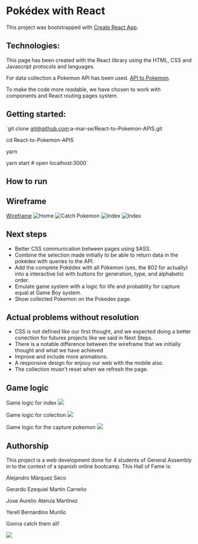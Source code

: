 # Pokédex with React
This project was bootstrapped with [Create React App](https://github.com/facebook/create-react-app).

## Technologies: 
This page has been created with the React library using the HTML, CSS and Javascript protocols and languages. 

For data collection a Pokemon API has been used. [API to Pokemon](https://pokeapi.co/api/v2/pokemon-form).

To make the code more readable, we have chosen to work with components and React routing pages system.

## Getting started:

`git clone git@github.com:a-mar-se/React-to-Pokemon-APIS.git

cd React-to-Pokemon-APIS

yarn

yarn start # open localhost:3000`

## How to run

## Wireframe
[Wireframe](https://marvelapp.com/prototype/94ae0bd)
![Home](https://i.ibb.co/nfrbwHN/wireframe.png)
![Catch Pokemon](https://i.ibb.co/Ycq5kSp/2020-10-16-12-02-23-React-to-Pok-mon-APIs-Image-2.png)
![Index](https://i.ibb.co/c28QDWW/2020-10-16-12-03-03-React-to-Pok-mon-APIs-Image-4.png)
![Index](https://i.ibb.co/3pQCSHq/2020-10-16-12-02-48-React-to-Pok-mon-APIs-Image-3.png)

## Next steps
- Better CSS communication between pages using SASS.
- Combine the selection made initially to be able to return data in the pokédex with queries to the API.
- Add the complete Pokédex with all Pókemon (yes, the 802 for actually) into a interactive list with buttons for generation, type, and alphabetic order.
- Emulate game system with a logic for life and probablity for capture equal at Game Boy system.
- Show collected Pokemon on the Pokedex page.
  

## Actual problems without resolution
- CSS is not defined like our first thought, and we expected doing a better conection for futures projects like we said in Next Steps.
- There is a notable difference between the wireframe that we initially thought and what we have achieved
- Improve and include more animations. 
- A responsive design for enjouy our web with the mobile also.
- The collection musn't reset when we refresh the page.

## Game logic
Game logic for index
![](https://i.ibb.co/k6kKpgB/React-to-Pokemon-APIs-P-gina-2.jpg)

Game logic for colection
![](https://i.ibb.co/3pw9kdh/React-to-Pokemon-APIs-P-gina-3.jpg)

Game logic for the capture pokemon
![](https://i.ibb.co/tXSgSMb/React-to-Pokemon-APIs-P-gina-4.jpg)



## Authorship

This project is a web development done for 4 students of General Assembly in to the context of a spanish online bootcamp. This Hall of Fame is:

Alejandro Márquez Seco

Gerardo Ezequiel Martín Carreño

Jose Aurelio Atenza Martínez

Yerell Bernardino Murillo

Gonna catch them all!

![](https://media.giphy.com/media/DRfu7BT8ZK1uo/giphy.gif)